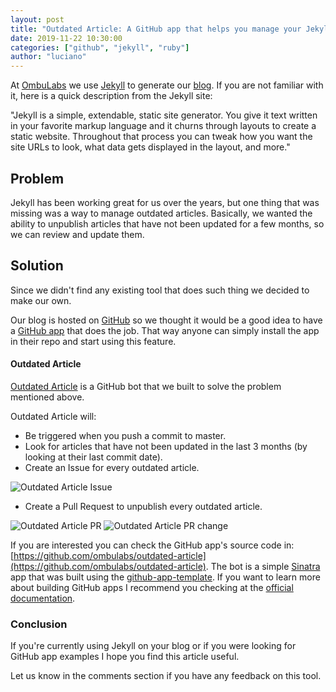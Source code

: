 ```yaml
---
layout: post
title: "Outdated Article: A GitHub app that helps you manage your Jekyll blog"
date: 2019-11-22 10:30:00
categories: ["github", "jekyll", "ruby"]
author: "luciano"
---
```


At [OmbuLabs](https://www.ombulabs.com/) we use [Jekyll](https://jekyllrb.com/) to generate our [blog](https://github.com/ombulabs/blog). If you are not familiar with it, here is a quick description from the Jekyll site:

"Jekyll is a simple, extendable, static site generator. You give it text written in your favorite markup language and it churns through layouts to create a static website. Throughout that process you can tweak how you want the site URLs to look, what data gets displayed in the layout, and more."

<!--more-->

## Problem

Jekyll has been working great for us over the years, but one thing that was missing was a way to manage outdated articles. Basically, we wanted the ability to unpublish articles that have not been updated for a few months, so we can review and update them.

## Solution

Since we didn't find any existing tool that does such thing we decided to make our own.

Our blog is hosted on [GitHub](https://github.com/ombulabs/blog) so we thought it would be a good idea to have a [GitHub app](https://developer.github.com/apps/about-apps/#about-github-apps) that does the job. That way anyone can simply install the app in their repo and start using this feature.

#### Outdated Article

[Outdated Article](https://github.com/marketplace/outdated-article) is a GitHub bot that we built to solve the problem mentioned above.

Outdated Article will:

- Be triggered when you push a commit to master.
- Look for articles that have not been updated in the last 3 months (by looking at their last commit date).
- Create an Issue for every outdated article.

<img src="/blog/assets/images/outdated-article-issue.jpg" alt="Outdated Article Issue" />


- Create a Pull Request to unpublish every outdated article.

<img src="/blog/assets/images/outdated-article-pr.jpg" alt="Outdated Article PR" />

<img src="/blog/assets/images/outdated-article-pr-change.jpg" alt="Outdated Article PR change" />

If you are interested you can check the GitHub app's source code in: [https://github.com/ombulabs/outdated-article](https://github.com/ombulabs/outdated-article).
The bot is a simple [Sinatra](http://sinatrarb.com) app that was built using the [github-app-template](https://github.com/github-developer/github-app-template). If you want to learn more about building GitHub apps I recommend you checking at the [official documentation](https://developer.github.com/apps/building-github-apps).

### Conclusion

If you're currently using Jekyll on your blog or if you were looking for GitHub app examples I hope you find this article useful.

Let us know in the comments section if you have any feedback on this tool.
